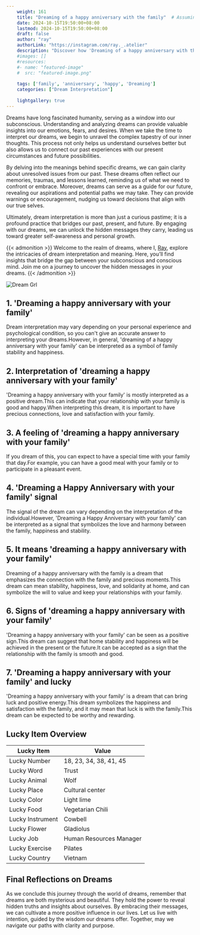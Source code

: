 ```yaml
---
    weight: 161
    title: "Dreaming of a happy anniversary with the family"  # Assuming 'title' column exists
    date: 2024-10-15T19:50:00+08:00
    lastmod: 2024-10-15T19:50:00+08:00
    draft: false
    author: "ray"
    authorLink: "https://instagram.com/ray._.atelier"
    description: "Discover how 'Dreaming of a happy anniversary with the family' can interpret your future and uncover its significant meanings in your life."
    #images: []
    #resources:
    #- name: "featured-image"
    #  src: "featured-image.png"
    
    tags: ['family', 'anniversary', 'happy', 'Dreaming']
    categories: ["Dream Interpretation"]
    
    lightgallery: true
---
```

    
Dreams have long fascinated humanity, serving as a window into our subconscious. Understanding and analyzing dreams can provide valuable insights into our emotions, fears, and desires. When we take the time to interpret our dreams, we begin to unravel the complex tapestry of our inner thoughts. This process not only helps us understand ourselves better but also allows us to connect our past experiences with our present circumstances and future possibilities.

By delving into the meanings behind specific dreams, we can gain clarity about unresolved issues from our past. These dreams often reflect our memories, traumas, and lessons learned, reminding us of what we need to confront or embrace. Moreover, dreams can serve as a guide for our future, revealing our aspirations and potential paths we may take. They can provide warnings or encouragement, nudging us toward decisions that align with our true selves.

Ultimately, dream interpretation is more than just a curious pastime; it is a profound practice that bridges our past, present, and future. By engaging with our dreams, we can unlock the hidden messages they carry, leading us toward greater self-awareness and personal growth.

{{< admonition >}}
Welcome to the realm of dreams, where I, [Ray](https://instagram.com/ray._.atelier), explore the intricacies of dream interpretation and meaning. Here, you’ll find insights that bridge the gap between your subconscious and conscious mind. Join me on a journey to uncover the hidden messages in your dreams.
{{< /admonition >}}

![Dream Grl](https://cdn.pixabay.com/photo/2017/11/02/03/35/gothic-2910057_1280.jpg "Dream Grl")

## 1. 'Dreaming a happy anniversary with your family'
Dream interpretation may vary depending on your personal experience and psychological condition, so you can't give an accurate answer to interpreting your dreams.However, in general, 'dreaming of a happy anniversary with your family' can be interpreted as a symbol of family stability and happiness.

## 2. Interpretation of 'dreaming a happy anniversary with your family'
'Dreaming a happy anniversary with your family' is mostly interpreted as a positive dream.This can indicate that your relationship with your family is good and happy.When interpreting this dream, it is important to have precious connections, love and satisfaction with your family.

## 3. A feeling of 'dreaming a happy anniversary with your family'
If you dream of this, you can expect to have a special time with your family that day.For example, you can have a good meal with your family or to participate in a pleasant event.

## 4. 'Dreaming a Happy Anniversary with your family' signal
The signal of the dream can vary depending on the interpretation of the individual.However, 'Dreaming a Happy Anniversary with your family' can be interpreted as a signal that symbolizes the love and harmony between the family, happiness and stability.

## 5. It means 'dreaming a happy anniversary with your family'
Dreaming of a happy anniversary with the family is a dream that emphasizes the connection with the family and precious moments.This dream can mean stability, happiness, love, and solidarity at home, and can symbolize the will to value and keep your relationships with your family.

## 6. Signs of 'dreaming a happy anniversary with your family'
'Dreaming a happy anniversary with your family' can be seen as a positive sign.This dream can suggest that home stability and happiness will be achieved in the present or the future.It can be accepted as a sign that the relationship with the family is smooth and good.

## 7. 'Dreaming a happy anniversary with your family' and lucky
'Dreaming a happy anniversary with your family' is a dream that can bring luck and positive energy.This dream symbolizes the happiness and satisfaction with the family, and it may mean that luck is with the family.This dream can be expected to be worthy and rewarding.

## Lucky Item Overview
| Lucky Item          | Value              |
|---------------|--------------------|
| Lucky Number        | 18, 23, 34, 38, 41, 45  |
| Lucky Word          | Trust |
| Lucky Animal        | Wolf |
| Lucky Place         | Cultural center     |
| Lucky Color         | Light lime     |
| Lucky Food          | Vegetarian Chili      |
| Lucky Instrument    | Cowbell |
| Lucky Flower        | Gladiolus    |
| Lucky Job           | Human Resources Manager       |
| Lucky Exercise      | Pilates  |
| Lucky Country       | Vietnam    |


##  Final Reflections on Dreams

As we conclude this journey through the world of dreams, remember that dreams are both mysterious and beautiful. They hold the power to reveal hidden truths and insights about ourselves. By embracing their messages, we can cultivate a more positive influence in our lives. Let us live with intention, guided by the wisdom our dreams offer. Together, may we navigate our paths with clarity and purpose.

